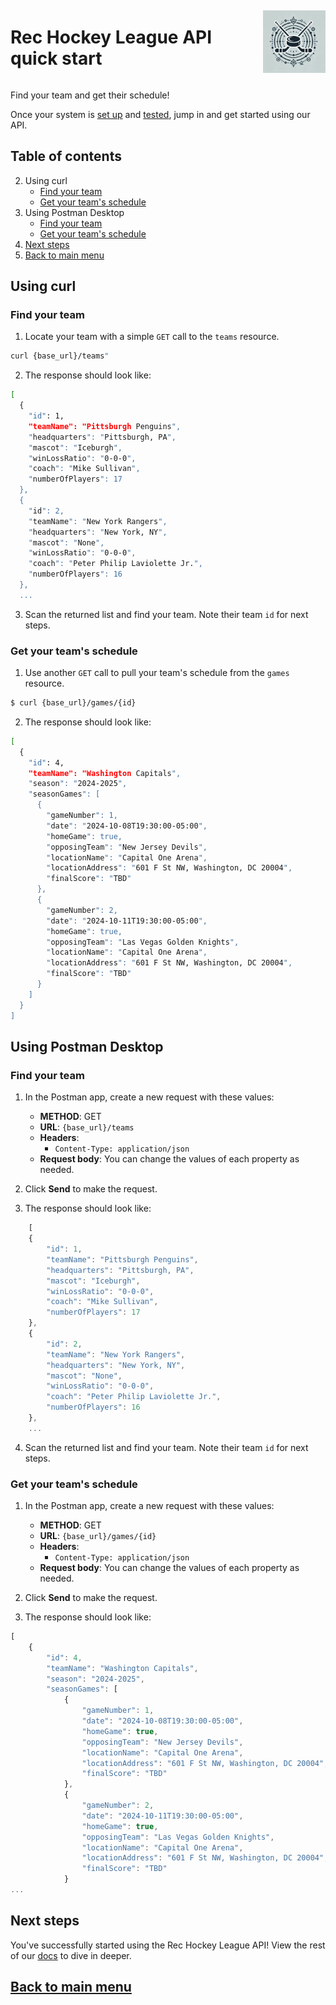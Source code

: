 <div style="display: flex; align-items: center; justify-content: space-between;">
  <h1>Rec Hockey League API quick start</h1>
  <img src="rhs-logo_4x4.jpeg" alt="Rec Hockey League Logo" style="width: 100px; height: 100px; margin-left: 20px;">
</div>

Find your team and get their schedule!

Once your system is [set up](prerequisites.md) and [tested](test-system.md), jump in and get started using our API.

## Table of contents
2. Using curl
    - [Find your team](#1)
    - [Get your team's schedule](#2)
3. Using Postman Desktop
    - [Find your team](#3)
    - [Get your team's schedule](#4)
4. [Next steps](#5)
5. [Back to main menu](nav.md)

## Using curl

<a id="1"></a>
### Find your team

1. Locate your team with a simple `GET` call to the `teams` resource.

```bash
curl {base_url}/teams"
```
2. The response should look like:

```bash
[
  {
    "id": 1,
    "teamName": "Pittsburgh Penguins",
    "headquarters": "Pittsburgh, PA",
    "mascot": "Iceburgh",
    "winLossRatio": "0-0-0",
    "coach": "Mike Sullivan",
    "numberOfPlayers": 17
  },
  {
    "id": 2,
    "teamName": "New York Rangers",
    "headquarters": "New York, NY",
    "mascot": "None",
    "winLossRatio": "0-0-0",
    "coach": "Peter Philip Laviolette Jr.",
    "numberOfPlayers": 16
  },
  ...
```

3. Scan the returned list and find your team. Note their team `id` for next steps.

<a id="2"></a>
### Get your team's schedule

1. Use another `GET` call to pull your team's schedule from the `games` resource.

```bash
$ curl {base_url}/games/{id}
```
2. The response should look like:

```bash
[
  {
    "id": 4,
    "teamName": "Washington Capitals",
    "season": "2024-2025",
    "seasonGames": [
      {
        "gameNumber": 1,
        "date": "2024-10-08T19:30:00-05:00",
        "homeGame": true,
        "opposingTeam": "New Jersey Devils",
        "locationName": "Capital One Arena",
        "locationAddress": "601 F St NW, Washington, DC 20004",
        "finalScore": "TBD"
      },
      {
        "gameNumber": 2,
        "date": "2024-10-11T19:30:00-05:00",
        "homeGame": true,
        "opposingTeam": "Las Vegas Golden Knights",
        "locationName": "Capital One Arena",
        "locationAddress": "601 F St NW, Washington, DC 20004",
        "finalScore": "TBD"
      }
    ]
  }
]
```

## Using Postman Desktop

<a id="3"></a>
### Find your team

1. In the Postman app, create a new request with these values:
    * **METHOD**: GET
    * **URL**: `{base_url}/teams`
    * **Headers**:
        * `Content-Type: application/json`
    * **Request body**:
        You can change the values of each property as needed.

2. Click **Send** to make the request.

3. The response should look like:

```js
    [
    {
        "id": 1,
        "teamName": "Pittsburgh Penguins",
        "headquarters": "Pittsburgh, PA",
        "mascot": "Iceburgh",
        "winLossRatio": "0-0-0",
        "coach": "Mike Sullivan",
        "numberOfPlayers": 17
    },
    {
        "id": 2,
        "teamName": "New York Rangers",
        "headquarters": "New York, NY",
        "mascot": "None",
        "winLossRatio": "0-0-0",
        "coach": "Peter Philip Laviolette Jr.",
        "numberOfPlayers": 16
    },
    ...
```
4. Scan the returned list and find your team. Note their team `id` for next steps.

<a id="4"></a>
### Get your team's schedule

1. In the Postman app, create a new request with these values:
    * **METHOD**: GET
    * **URL**: `{base_url}/games/{id}`
    * **Headers**:
        * `Content-Type: application/json`
    * **Request body**:
        You can change the values of each property as needed.

2. Click **Send** to make the request.

3. The response should look like:

```js
[
    {
        "id": 4,
        "teamName": "Washington Capitals",
        "season": "2024-2025",
        "seasonGames": [
            {
                "gameNumber": 1,
                "date": "2024-10-08T19:30:00-05:00",
                "homeGame": true,
                "opposingTeam": "New Jersey Devils",
                "locationName": "Capital One Arena",
                "locationAddress": "601 F St NW, Washington, DC 20004",
                "finalScore": "TBD"
            },
            {
                "gameNumber": 2,
                "date": "2024-10-11T19:30:00-05:00",
                "homeGame": true,
                "opposingTeam": "Las Vegas Golden Knights",
                "locationName": "Capital One Arena",
                "locationAddress": "601 F St NW, Washington, DC 20004",
                "finalScore": "TBD"
            }
...
```

<a id="5"></a>
## Next steps

You've successfully started using the Rec Hockey League API! View the rest of our [docs](nav.md) to dive in deeper.

## [Back to main menu](nav.md)